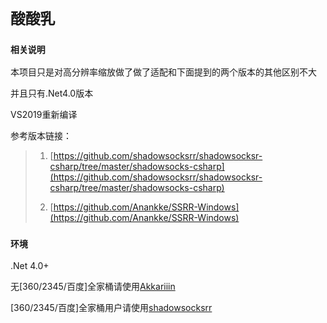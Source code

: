 # `酸酸乳`

### `相关说明`

本项目只是对高分辨率缩放做了做了适配和下面提到的两个版本的其他区别不大

并且只有.Net4.0版本

VS2019重新编译

参考版本链接：

> 1. [https://github.com/shadowsocksrr/shadowsocksr-csharp/tree/master/shadowsocks-csharp](https://github.com/shadowsocksrr/shadowsocksr-csharp/tree/master/shadowsocks-csharp)
>
> 2. [https://github.com/Anankke/SSRR-Windows](https://github.com/Anankke/SSRR-Windows)

### `环境`

.Net 4.0+

无[360/2345/百度]全家桶请使用[Akkariiin](https://github.com/Anankke/SSRR-Windows)

[360/2345/百度]全家桶用户请使用[shadowsocksrr](https://github.com/shadowsocksrr/shadowsocksr-csharp)


